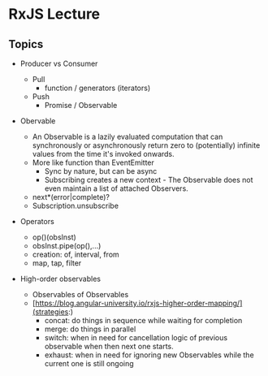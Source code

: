 # RxJS Lecture
## Topics
* Producer vs Consumer
	* Pull
		* function / generators (iterators)
	* Push
		* Promise / Observable


* Obervable
	* An Observable is a lazily evaluated computation that can synchronously or asynchronously return zero to (potentially) infinite values from the time it's invoked onwards.
	* More like function than EventEmitter
		* Sync by nature, but can be async
		* Subscribing creates a new context - The Observable does not even maintain a list of attached Observers.
	* next*(error|complete)?
	* Subscription.unsubscribe
* Operators
	* op()(obsInst)
	* obsInst.pipe(op(),...)
	* creation: of, interval, from
	* map, tap, filter
* High-order observables
	* Observables of Observables
	* [https://blog.angular-university.io/rxjs-higher-order-mapping/](strategies:)
		* concat: do things in sequence while waiting for completion
		* merge: do things in parallel
		* switch: when in need for cancellation logic of previous observable when then next one starts.
		* exhaust: when in need for ignoring new Observables while the current one is still ongoing



